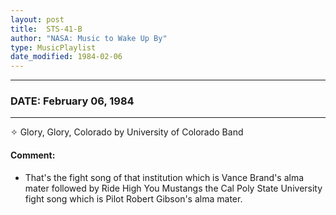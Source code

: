 ```yaml
---
layout: post
title:  STS-41-B
author: "NASA: Music to Wake Up By"
type: MusicPlaylist
date_modified: 1984-02-06
---
```


----
### DATE: February 06, 1984
----
✧ Glory, Glory, Colorado by University of Colorado Band

#### Comment:
* That's the fight song of that institution which is Vance Brand's alma mater followed by Ride High You Mustangs the Cal Poly State University fight song which is Pilot Robert Gibson's alma mater.
